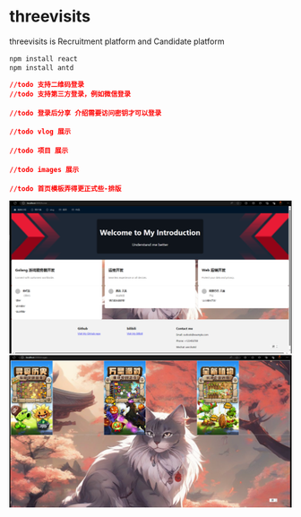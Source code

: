 # threevisits
threevisits  is  Recruitment platform  and Candidate platform
```shell
npm install react 
npm install antd 
```

```json
//todo 支持二维码登录
//todo 支持第三方登录，例如微信登录

//todo 登录后分享 介绍需要访问密钥才可以登录

//todo vlog 展示

//todo 项目 展示

//todo images 展示

//todo 首页模板弄得更正式些-排版


```

![](public/screenshot-20231105-162709.png)
![](public/screenshot-20231105-162751.png)
